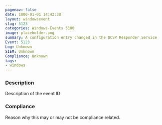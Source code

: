 ```yaml
---
pagenav: false
date: 1800-01-01 14:42:38
layout: windowsevent
slug: 5123
categories: Windows-Events 5100
image: placeholder.png
summary: A configuration entry changed in the OCSP Responder Service
Event: 5123
Log: Unknown
SIEM: Unknown
Compliance: Unknown
tags:
- windows
---
```


### Description

Description of the event ID

### Compliance

Reason why this may or may not be compliance related.
